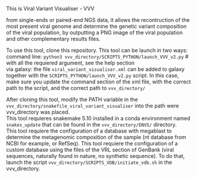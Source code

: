 This is Viral Variant Visualiser - VVV

from single-ends or paired-end NGS data, it allows the recontruction of the most present viral genome and determine the genetic variant composition of the viral population, by outputting a PNG image of the viral population and other complementary results files.

To use this tool, clone this repository.
This tool can be launch in two ways:  
    command line: ```python3 vvv_directory/SCRIPTS_PYTHON/launch_VVV_v2.py``` # with all the requiered argument, see the help section  
    via galaxy: the file ```viral_variant_visualiser.xml``` can be added to galaxy together with the ```SCRIPTS_PYTHON/launch_VVV_v2.py``` script. In this case, make sure you update the command section of the xml file, with the correct path to the script, and the correct path to ```vvv_directory/```

After cloning this tool, modify the PATH variable in the ```vvv_directory/snakefile_viral_variant_visualiser``` into the path were vvv_directory was placed.  
This tool requieres snakemake 5.10 installed in a conda environment named ```snakes_update``` that can be found in the ```vvv_directory/ENVS/``` directory.  
This tool requiere the configuration of a database with megablast to determine the metagenomic composition of the sample (nt database from NCBI for example, or RefSeq).
This tool requiere the configuration of a custom database using the files of the VRL section of GenBank (viral sequences, naturally found in nature, no synthetic sequence). To do that, launch the script ```vvv_directory/SCRIPTS_VDB/initiate_vdb.sh``` in the vvv_directory.  

